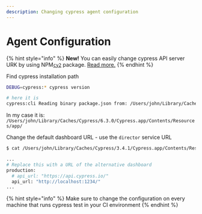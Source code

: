 ```yaml
---
description: Changing cypress agent configuration
---
```


# Agent Configuration

{% hint style="info" %}
**New!** You can easily change cypress API server URK by using NPM[`cy2`](https://www.npmjs.com/package/cy2) package.  [Read more.](cy2.md)
{% endhint %}

Find cypress installation path

```bash
DEBUG=cypress:* cypress version

# here it is
cypress:cli Reading binary package.json from: /Users/john/Library/Caches/Cypress/3.4.1/Cypress.app/Contents/Resources/app/package.json +0ms
```

In my case it is: `/Users/john/Library/Caches/Cypress/6.3.0/Cypress.app/Contents/Resources/app/`

Change the default dashboard URL - use the  `director` service URL

```bash
$ cat /Users/john/Library/Caches/Cypress/3.4.1/Cypress.app/Contents/Resources/app/packages/server/config/app.yml

...
# Replace this with a URL of the alternative dashboard
production:
  # api_url: "https://api.cypress.io/"
  api_url: "http://localhost:1234/"
...
```

{% hint style="info" %}
Make sure to change the configuration on every machine that runs cypress test in your CI environment
{% endhint %}



